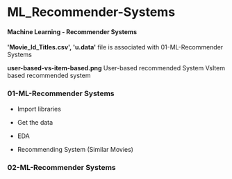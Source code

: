 # ML_Recommender-Systems

#### Machine Learning - Recommender Systems

**'Movie_Id_Titles.csv', 'u.data'**
file is associated with 01-ML-Recommender Systems

**user-based-vs-item-based.png**
User-based recommended System VsItem based recommended system 

### 01-ML-Recommender Systems
- Import libraries

- Get the data

- EDA

- Recommending System (Similar Movies)


### 02-ML-Recommender Systems
